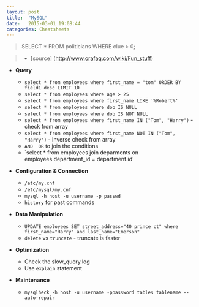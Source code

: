 ```yaml
---
layout: post
title:  "MySQL"
date:   2015-03-01 19:08:44
categories: Cheatsheets
---
```

> SELECT * FROM politicians WHERE clue > 0;

> - [source] (http://www.orafaq.com/wiki/Fun_stuff)

* __Query__
  * `select * from employees where first_name = "tom" ORDER BY field1 desc LIMIT 10`
  * `select * from employees where age > 25`
  * `select * from employees where first_name LIKE '%Robert%'`
  * `select * from employees where dob IS NULL`
  * `select * from employees where dob IS NOT NULL`
  * `select * from employees where first_name IN ("Tom", "Harry")` - check from array 
  * `select * from employees where first_name NOT IN ("Tom", "Harry")` - Inverse check from array
  * `AND  OR` to join the conditions
  * `select * from employees join deparments on employees.department_id = department.id'

* __Configuration & Connection__
  * `/etc/my.cnf`
  * `/etc/mysql/my.cnf`
  * `mysql -h host -u username -p passwd`
  * `history` for past commands

* __Data Manipulation__
  * `UPDATE employees SET street_address="40 prince ct" where first_name="Harry" and last_name="Emerson"`
  * `delete` vs `truncate` - truncate is faster

* __Optimization__
  * Check the slow_query.log
  * Use `explain` statement

* __Maintenance__
  * `mysqlheck -h host -u username -ppassword tables tablename --auto-repair`



